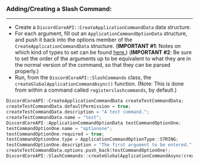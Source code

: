 ### **Adding/Creating a Slash Command:**
---
- Create a `DiscordCoreAPI::CreateApplicationCommandData` data structure.
- For each argument, fill out an `ApplicationCommandOptionData` structure, and push it back into the options member of the `CreateApplicationCommandData` structure. (**IMPORTANT #1**: Notes on which kind of types to set can be found [here.](https://discord.com/developers/docs/interactions/slash-commands#subcommands-and-subcommand-groups)) (**IMPORTANT #2**: Be sure to set the order of the arguments up to be equivalent to what they are in the normal version of the command, so that they can be parsed properly.)
- Run, from the `DiscordCoreAPI::SlashCommands` class, the `createGlobalApplicationCommandAsync()` function. (Note: This is done from within a command called `registerslashcommands`, by default.)

```cpp
DiscordCoreAPI::CreateApplicationCommandData createTestCommandData;
createTestCommandData.defaultPermission = true;
createTestCommandData.description = "A test command.";
createTestCommandData.name = "test";
DiscordCoreAPI::ApplicationCommandOptionData testCommandOptionOne;
testCommandOptionOne.name = "optionone";
testCommandOptionOne.required = true;
testCommandOptionOne.type = ApplicationCommandOptionType::STRING;
testCommandOptionOne.description = "The first argument to be entered.";
createTestCommandData.options.push_back(testCommandOptionOne);
DiscordCoreAPI::SlashCommands::createGlobalApplicationCommandAsync(createTestCommandData).get();
```
